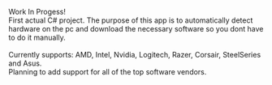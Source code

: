 Work In Progess! <br>
First actual C# project. The purpose of this app is to automatically detect hardware on the pc and download the necessary software so you dont have to do it manually. <br>
<br>
Currently supports: AMD, Intel, Nvidia, Logitech, Razer, Corsair, SteelSeries and Asus. <br>
Planning to add support for all of the top software vendors.
